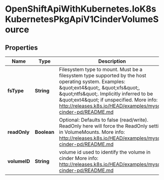 # OpenShiftApiWithKubernetes.IoK8sKubernetesPkgApiV1CinderVolumeSource

## Properties
Name | Type | Description | Notes
------------ | ------------- | ------------- | -------------
**fsType** | **String** | Filesystem type to mount. Must be a filesystem type supported by the host operating system. Examples: \&quot;ext4\&quot;, \&quot;xfs\&quot;, \&quot;ntfs\&quot;. Implicitly inferred to be \&quot;ext4\&quot; if unspecified. More info: http://releases.k8s.io/HEAD/examples/mysql-cinder-pd/README.md | [optional] 
**readOnly** | **Boolean** | Optional: Defaults to false (read/write). ReadOnly here will force the ReadOnly setting in VolumeMounts. More info: http://releases.k8s.io/HEAD/examples/mysql-cinder-pd/README.md | [optional] 
**volumeID** | **String** | volume id used to identify the volume in cinder More info: http://releases.k8s.io/HEAD/examples/mysql-cinder-pd/README.md | 


